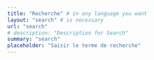 ```yaml
---
title: "Recherche" # in any language you want
layout: "search" # is necessary
url: "search"
# description: "Description for Search"
summary: "search"
placeholder: "Saisir le terme de recherche"
---
```

